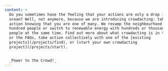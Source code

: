 ```yaml
---
content: >
  Do you sometimes have the feeling that your actions are only a drop in the
  ocean? Well, not anymore, because we are introducing crowdacting: taking
  action knowing that you are one of many. We revamp the neighbourhood with a
  hundred people or switch to renewable energy with hundreds or thousands of
  people at the same time. Find out more about what crowdacting is in the video
  or the FAQs, take action collectively with one of the [existing
  projects](/projects/find), or [start your own crowdacting
  project](/projects/start).


  _Power to the Crowd!_
---
```


